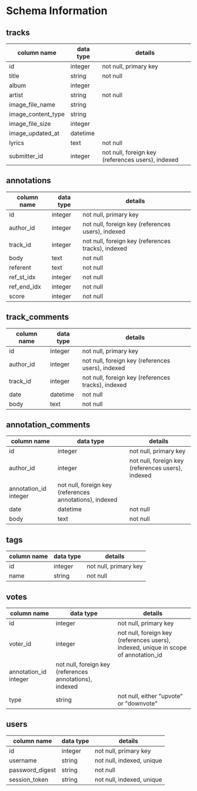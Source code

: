 # Schema Information

## tracks
column name       | data type | details
------------------|-----------|-----------------------
id                | integer   | not null, primary key
title             | string    | not null
album             | integer   | 
artist            | string    | not null
image_file_name   | string    |
image_content_type| string    |
image_file_size   | integer   |
image_updated_at  | datetime  |
lyrics            | text      | not null
submitter_id      | integer   | not null, foreign key (references users), indexed

## annotations
column name | data type | details
------------|-----------|-----------------------
id          | integer   | not null, primary key
author_id   | integer   | not null, foreign key (references users), indexed
track_id    | integer   | not null, foreign key (references tracks), indexed
body        | text      | not null
referent    | text      | not null
ref_st_idx  | integer   | not null
ref_end_idx | integer   | not null
score       | integer   | not null

## track_comments
column name | data type | details
------------|-----------|-----------------------
id          | integer   | not null, primary key
author_id   | integer   | not null, foreign key (references users), indexed
track_id    | integer   | not null, foreign key (references tracks), indexed
date        | datetime  | not null
body        | text      | not null

## annotation_comments
column name | data type | details
------------|-----------|-----------------------
id          | integer   | not null, primary key
author_id   | integer   | not null, foreign key (references users), indexed
annotation_id integer   | not null, foreign key (references annotations), indexed
date        | datetime  | not null
body        | text      | not null

## tags
column name | data type | details
------------|-----------|-----------------------
id          | integer   | not null, primary key
name        | string    | not null

## votes
column name | data type | details
------------|-----------|-----------------------
id          | integer   | not null, primary key
voter_id    | integer   | not null, foreign key (references users), indexed, unique in scope of annotation_id
annotation_id integer   | not null, foreign key (references annotations), indexed
type        | string    | not null, either "upvote" or "downvote"

## users
column name     | data type | details
----------------|-----------|-----------------------
id              | integer   | not null, primary key
username        | string    | not null, indexed, unique
password_digest | string    | not null
session_token   | string    | not null, indexed, unique
